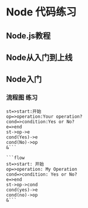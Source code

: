 # Node 代码练习

## Node.js教程

## Node从入门到上线

## Node入门

### 流程图 练习

```flow
st=>start:开始
op=>operation:Your operation?
cond=>condition:Yes or No?
e=>end
st->op->e
cond(Yes)->e
cond(No)->op
&```

```flow
st=>start: 开始
op=>operation: My Operation
cond=>condition: Yes or No?
e=>end
st->op->cond
cond(yes)->e
cond(no)->op
&```
